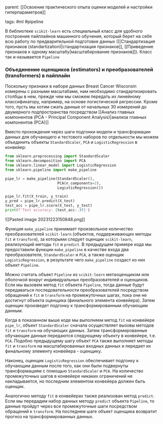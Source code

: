 parent: [[Освоение практического опыта оценки моделей и настройки гиперпараметров]]

tags: #ml #pipeline

В библиотеке `scikit-learn` есть специальный класс для удобного построения пайплайнов машинного обучения, который берет на себя всю работу по предварительной подготовке данных ([[Стандартизация признаков (standartization)|стандартизация признаков]], [[Приведение признаков к одному масштабу|масштабирование признаков]]). Класс так и называется `Pipeline`

### Объединение оценщиков (estimators) и преобразователей (transformers) в пайплайн

Поскольку признаки в наборе данных Breast Cancer Wisconsin измерены с разными масштабами, нам необходимо стандартизировать столбцы в нем, прежде чем мы сможем передать их линейному классификатору, например, на основе логистической регрессии. Кроме того, пусть мы хотим сжать данные от начальных 30 измерений до двумерного подпространства посредством [[Анализ главных компонентов (PCA - Principal Component Analysis)|анализа главных компонентов (РСА)]]

Вместо прохождения через шаги подгонки модели и трансформации данных для обучающего и тестового наборов по отдельности мы можем объединить объекты `StandardScaler`, `РСА` и `LogisticRegression` в конвейер:

```python
from sklearn.preprocessing import StandardScaler
from sklearn.decomposition import PCA
from sklearn.linear_model import LogisticRegression
from sklearn.pipeline import make_pipeline

pipe_lr = make_pipeline(StandardScaler(),
                        PCA(n_components=2),
                        LogisticRegression())

pipe_lr.fit(X_train, y_train)
y_pred = pipe_lr.predict(X_test)
test_acc = pipe_lr.score(X_test, y_test)
print(f'Test accuracy: {test_acc:.3f}')
```

![[Pasted image 20231223150848.png]]

Функция `make_pipeline` принимает произвольное количество преобразователей `scikit-learn` (объектов, поддерживающих методы `fit` и `transform`), за которыми следует оценщик `scikit-learn`, реализующий методы `fit` и `predict`. В предыдущем примере кода мы предоставили функции `make_pipeline` в качестве входа два преобразователя, `StandardScaler` и `РСА`, а также оценщик `LogisticRegression`, в результате чего `make_pipeline` создаст из них объект `Pipeline`.

Можно считать объект `Pipeline` из `scikit-learn` метаоценщиком или оболочкой вокруг индивидуальных преобразователей и оценщиков. Если мы вызовем метод `fit` объекта `Pipeline`, тогда данные будут передаваться последовательности преобразователей посредством обращений к `fit` и `transform` на промежуточных шагах, пока они не достигнут объекта оцен­щика (финального элемента конвейера). Затем оценщик произведет подгонку к трансформированным обучающим данным.

Когда в показанном выше коде мы выполняем метод `fit` на конвейере `pipe_lr`, объект `StandardScaler` сначала осуществляет вызовы методов `fit` и `transform` на обучающих данных. Затем трансформированные обучающие данные передаются следующему объекту в конвейере, т.е. `РСА`. Подобно предыдущему шагу объект `РСА` также выполняет методы `fit` и `transform` на масштабированных входных данных и передает их финальному элементу конвейера - оценщику.

Наконец, оценщик `LogisticRegression` обеспечивает подгонку к обучающим данным после того, как они были подвернуты трансформациям с помощью `StandardScaler` и `РСА`. На количество промежуточных шагов в конвейере никаких ограничений не накладывается, но последним элементом конвейера должен быть оценщик.

Аналогично методу `fit` в конвейерах также реализован метод `predict`. Если мы передадим набор данных методу `predict` объекта `Pipeline`, то данные пройдут через все промежуточные шаги посредством обращений к `transform`. На последнем шаге объект оценщика возвратит прогноз на трансформированных данных.

